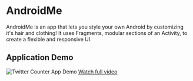 # AndroidMe
 AndroidMe is an app that lets you style your own Android by customizing it's hair and clothing! It uses Fragments, modular sections of an Activity, to create a flexible and responsive UI.

## Application Demo
![Twitter Counter App Demo](assets/demo.gif)
[Watch full video](https://github.com/abdelaz9z/AndroidMe/blob/master/clideo_editor_8bbc0f2e02ce4ef2811cdf1ff6e49bb7.mp4)
